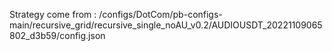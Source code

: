 Strategy come from : /configs/DotCom/pb-configs-main/recursive_grid/recursive_single_noAU_v0.2/AUDIOUSDT_20221109065802_d3b59/config.json